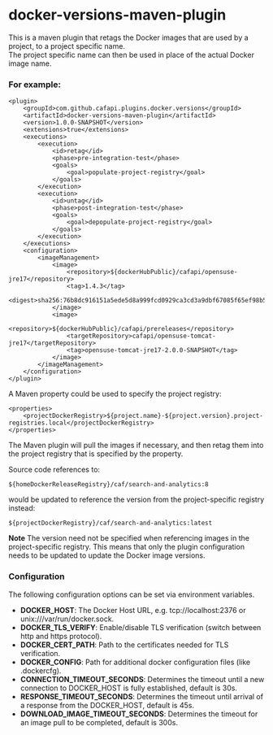 # docker-versions-maven-plugin

This is a maven plugin that retags the Docker images that are used by a project, to a project specific name.  
The project specific name can then be used in place of the actual Docker image name.

### For example:
```
<plugin>
    <groupId>com.github.cafapi.plugins.docker.versions</groupId>
    <artifactId>docker-versions-maven-plugin</artifactId>
    <version>1.0.0-SNAPSHOT</version>
    <extensions>true</extensions>
    <executions>
        <execution>
            <id>retag</id>
            <phase>pre-integration-test</phase>
            <goals>
                <goal>populate-project-registry</goal>
            </goals>
        </execution>
        <execution>
            <id>untag</id>
            <phase>post-integration-test</phase>
            <goals>
                <goal>depopulate-project-registry</goal>
            </goals>
        </execution>
    </executions>
    <configuration>
        <imageManagement>
            <image>
                <repository>${dockerHubPublic}/cafapi/opensuse-jre17</repository>
                <tag>1.4.3</tag>
                <digest>sha256:76b8dc916151a5ede5d8a999fcd0929ca3cd3a9dbf67085f65ef98b5279359f4</digest>
            </image>
            <image>
                <repository>${dockerHubPublic}/cafapi/prereleases</repository>
                <targetRepository>cafapi/opensuse-tomcat-jre17</targetRepository>
                <tag>opensuse-tomcat-jre17-2.0.0-SNAPSHOT</tag>
            </image>
        </imageManagement>
    </configuration>
</plugin>
```

A Maven property could be used to specify the project registry:

```
<properties>
    <projectDockerRegistry>${project.name}-${project.version}.project-registries.local</projectDockerRegistry>
</properties>
```
The Maven plugin will pull the images if necessary, and then retag them into the project registry that is specified by the property.

Source code references to:

`${homeDockerReleaseRegistry}/caf/search-and-analytics:8`

would be updated to reference the version from the project-specific registry instead:

`${projectDockerRegistry}/caf/search-and-analytics:latest`

**Note** The version need not be specified when referencing images in the project-specific registry.
This means that only the plugin configuration needs to be updated to update the Docker image versions.

### Configuration
The following configuration options can be set via environment variables.  

- **DOCKER_HOST**: The Docker Host URL, e.g. tcp://localhost:2376 or unix:///var/run/docker.sock.
- **DOCKER_TLS_VERIFY**: Enable/disable TLS verification (switch between http and https protocol).
- **DOCKER_CERT_PATH**: Path to the certificates needed for TLS verification.
- **DOCKER_CONFIG**: Path for additional docker configuration files (like .dockercfg).
- **CONNECTION_TIMEOUT_SECONDS**: Determines the timeout until a new connection to DOCKER_HOST is fully established, default is 30s.
- **RESPONSE_TIMEOUT_SECONDS**: Determines the timeout until arrival of a response from the DOCKER_HOST, default is 45s.
- **DOWNLOAD_IMAGE_TIMEOUT_SECONDS**: Determines the timeout for an image pull to be completed, default is 300s.

